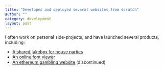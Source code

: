 ```yaml
---
title: "Developed and deployed several websites from scratch"
author: ""
category: development
layout: post
---
```


I often work on personal side-projects, and have launched several products, including:

- [A shared jukebox for house parties](https://jukeparty.com/)
- [An online font viewer](https://fontsee.com/)
- [An ethereum gambling website](https://www.youtube.com/watch?v=bXmuhWVM-8I) (discontinued)